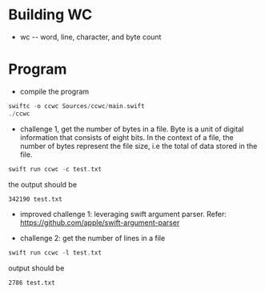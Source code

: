 # Building WC
- wc -- word, line, character, and byte count

# Program 
- compile the program 

```swift 
swiftc -o ccwc Sources/ccwc/main.swift
./ccwc
```

- challenge 1, get the number of bytes in a file. Byte is a unit of digital information that consists of eight bits. In the context of a file, the number of bytes represent the file size, i.e the total of data stored in the file.

```swift
swift run ccwc -c test.txt
```
the output should be 
```md
342190 test.txt
```

- improved challenge 1: leveraging swift argument parser. Refer: https://github.com/apple/swift-argument-parser

- challenge 2: get the number of lines in a file

```swift
swift run ccwc -l test.txt
```
output should be 
```md
2786 test.txt
```